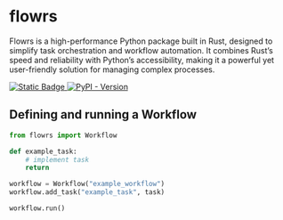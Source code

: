 # flowrs
Flowrs is a high-performance Python package built in Rust, designed to simplify task orchestration and workflow automation. It combines Rust’s speed and reliability with Python’s accessibility, making it a powerful yet user-friendly solution for managing complex processes.

<a href="https://pypi.org/project/flowrs/">
	<img alt="Static Badge" src="https://img.shields.io/badge/pip-flowrs-blue">
</a>
<a href="https://pypi.org/project/flowrs/">
	<img alt="PyPI - Version" src="https://img.shields.io/pypi/v/flowrs">
</a>

## Defining and running a Workflow
```python
from flowrs import Workflow

def example_task:
	# implement task
	return

workflow = Workflow("example_workflow")
workflow.add_task("example_task", task)

workflow.run()
```
